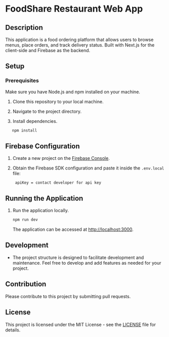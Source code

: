 # FoodShare Restaurant Web App

## Description

This application is a food ordering platform that allows users to browse menus, place orders, and track delivery status. Built with Next.js for the client-side and Firebase as the backend.

## Setup

### Prerequisites

Make sure you have Node.js and npm installed on your machine.

1. Clone this repository to your local machine.

2. Navigate to the project directory.

3. Install dependencies.
 ```bash
    npm install
   ```

## Firebase Configuration

1. Create a new project on the [Firebase Console](https://console.firebase.google.com/).

2. Obtain the Firebase SDK configuration and paste it inside the `.env.local` file:

   ```env
    apiKey = contact developer for api key
   ```

## Running the Application

1. Run the application locally.
     ```bash
    npm run dev
   ```

   The application can be accessed at [http://localhost:3000](http://localhost:3000).
   
## Development

- The project structure is designed to facilitate development and maintenance. Feel free to develop and add features as needed for your project.

## Contribution

Please contribute to this project by submitting pull requests.

## License

This project is licensed under the MIT License - see the [LICENSE](LICENSE) file for details.
